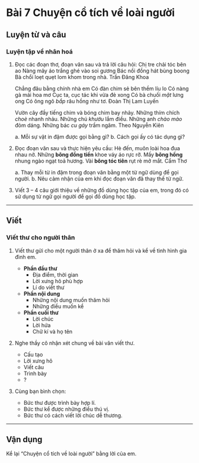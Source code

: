 # Bài 7 Chuyện cổ tích về loài người

## Luyện từ và câu

### Luyện tập về nhân hoá

1.  Đọc các đoạn thơ, đoạn văn sau và trả lời câu hỏi:
    Chị tre chải tóc bên ao
    Nàng mây áo trắng ghé vào soi gương
    Bác nồi đồng hát bùng boong
    Bà chổi loẹt quẹt lom khom trong nhà.
    Trần Đăng Khoa

    Chẳng đâu bằng chính nhà em
    Có đàn chim sẻ bên thềm líu lo
    Có nàng gà mái hoa mơ
    Cục ta, cục tác khi vừa đẻ xong
    Có bà chuối *mặt* lưng ong
    Có ông ngô *bắp* râu hồng như tơ.
    Đoàn Thị Lam Luyến

    Vườn cây đầy tiếng chim và bóng chim bay nhảy. Những thím chích *choè* nhanh nhảu. Những chú *khướu* lắm điều. Những anh *chào mào* đỏm dáng. Những bác *cu gáy* trầm ngâm.
    Theo Nguyễn Kiên

    a. Mỗi sự vật in đậm được gọi bằng gì?
    b. Cách gọi ấy có tác dụng gì?

2.  Đọc đoạn văn sau và thực hiện yêu cầu:
    Hè đến, muôn loài hoa đua nhau nở. Những **bông đồng tiền** khoe váy áo rực rỡ. Mấy **bông hồng** nhung ngào ngạt toả hương. Vài **bông tóc tiên** rụt rè mở mắt.
    Cẩm Thơ

    a. Thay mỗi từ in đậm trong đoạn văn bằng một từ ngữ dùng để gọi người.
    b. Nêu cảm nhận của em khi đọc đoạn văn đã thay thế từ ngữ.

3.  Viết 3 – 4 câu giới thiệu về những đồ dùng học tập của em, trong đó có sử dụng từ ngữ gọi người để gọi đồ dùng học tập.

---

## Viết

### Viết thư cho người thân

1.  Viết thư gửi cho một người thân ở xa để thăm hỏi và kể về tình hình gia đình em.

    *   **Phần đầu thư**
        *   Địa điểm, thời gian
        *   Lời xưng hô phù hợp
        *   Lí do viết thư
    *   **Phần nội dung**
        *   Những nội dung muốn thăm hỏi
        *   Những điều muốn kể
    *   **Phần cuối thư**
        *   Lời chúc
        *   Lời hứa
        *   Chữ kí và họ tên

2.  Nghe thầy cô nhận xét chung về bài văn viết thư.
    *   Cấu tạo
    *   Lời xưng hô
    *   Viết câu
    *   Trình bày
    *   ?

3.  Cùng bạn bình chọn:
    *   Bức thư được trình bày hợp lí.
    *   Bức thư kể được những điều thú vị.
    *   Bức thư có cách viết lời chúc dễ thương.

---

## Vận dụng

Kể lại “Chuyện cổ tích về loài người” bằng lời của em.
